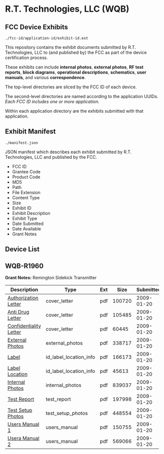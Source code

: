 # R.T. Technologies, LLC (WQB)
## FCC Device Exhibits

```
./fcc-id/application-id/exhibit-id.ext
```

This repository contains the exhibit documents submitted by R.T. Technologies, LLC to (and published by) the FCC as part of the device certification process.

These exhibits can include **internal photos**, **external photos**, **RF test reports**, **block diagrams**, **operational descriptions**, **schematics**, **user manuals**, and various **correspondence**.

The top-level directories are sliced by the FCC ID of each device.

The second-level directories are named according to the application UUIDs. *Each FCC ID includes one or more application.*

Within each application directory are the exhibits submitted with that application. 

## Exhibit Manifest

```
./manifest.json
```

JSON manifest which describes each exhibit submitted by R.T. Technologies, LLC and published by the FCC.

- FCC ID
- Grantee Code
- Product Code
- MD5
- Path
- File Extension
- Content Type
- Size
- Exhibit ID
- Exhibit Description
- Exhibit Type
- Date Submitted
- Date Available
- Grant Notes

## Device List
## WQB-R1960
**Grant Notes:** Remington Sidekick Transmitter

| Description | Type | Ext | Size | Submitted | Available |
| ----------- | ---- | --- | ---- | --------- | --------- |
| [Authorization Letter](WQB-R1960/d631910f2492b002b678c1df7fd4ac45/1059288.pdf) | cover_letter | pdf | 100720 | 2009-01-20 | 2009-01-22 |
| [Anti Drug Letter](WQB-R1960/d631910f2492b002b678c1df7fd4ac45/1059289.pdf) | cover_letter | pdf | 105485 | 2009-01-20 | 2009-01-22 |
| [Confidentiality Letter](WQB-R1960/d631910f2492b002b678c1df7fd4ac45/1059290.pdf) | cover_letter | pdf | 60445 | 2009-01-20 | 2009-01-22 |
| [External Photos](WQB-R1960/d631910f2492b002b678c1df7fd4ac45/1059291.pdf) | external_photos | pdf | 338717 | 2009-01-20 | 2009-01-22 |
| [Label](WQB-R1960/d631910f2492b002b678c1df7fd4ac45/1059292.pdf) | id_label_location_info | pdf | 166173 | 2009-01-20 | 2009-01-22 |
| [Label Location](WQB-R1960/d631910f2492b002b678c1df7fd4ac45/1059293.pdf) | id_label_location_info | pdf | 45613 | 2009-01-20 | 2009-01-22 |
| [Internal Photos](WQB-R1960/d631910f2492b002b678c1df7fd4ac45/1059294.pdf) | internal_photos | pdf | 839037 | 2009-01-20 | 2009-01-22 |
| [Test Report](WQB-R1960/d631910f2492b002b678c1df7fd4ac45/1059297.pdf) | test_report | pdf | 197998 | 2009-01-20 | 2009-01-22 |
| [Test Setup Photos](WQB-R1960/d631910f2492b002b678c1df7fd4ac45/1059298.pdf) | test_setup_photos | pdf | 448554 | 2009-01-20 | 2009-01-22 |
| [Users Manual 1](WQB-R1960/d631910f2492b002b678c1df7fd4ac45/1059299.pdf) | users_manual | pdf | 150755 | 2009-01-20 | 2009-01-22 |
| [Usera Manual 2](WQB-R1960/d631910f2492b002b678c1df7fd4ac45/1059300.pdf) | users_manual | pdf | 569066 | 2009-01-20 | 2009-01-22 |

